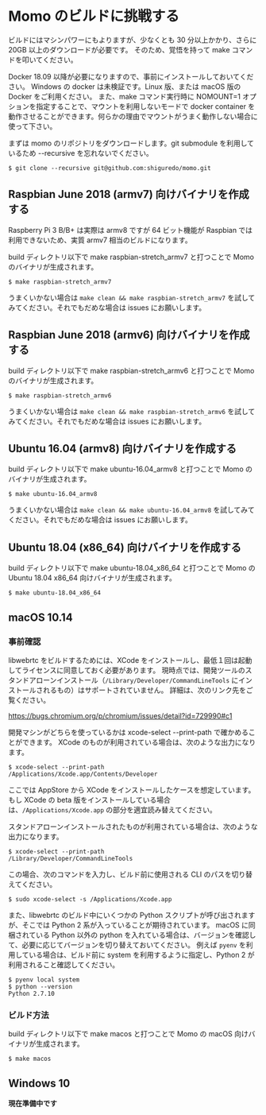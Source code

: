 # Momo のビルドに挑戦する

ビルドにはマシンパワーにもよりますが、少なくとも 30 分以上かかり、さらに 20GB 以上のダウンロードが必要です。
そのため、覚悟を持って make コマンドを叩いてください。

Docker 18.09 以降が必要になりますので、事前にインストールしておいてください。 Windows の docker は未検証です。Linux 版、または macOS 版の Docker をご利用ください。
また、make コマンド実行時に NOMOUNT=1 オプションを指定することで、マウントを利用しないモードで docker container を動作させることができます。何らかの理由でマウントがうまく動作しない場合に使って下さい。

まずは momo のリポジトリをダウンロードします。git submodule を利用しているため --recursive を忘れないでください。

```shell
$ git clone --recursive git@github.com:shiguredo/momo.git
```

## Raspbian June 2018 (armv7) 向けバイナリを作成する

Raspberry Pi 3 B/B+ は実際は armv8 ですが 64 ビット機能が Raspbian では利用できないため、実質 armv7 相当のビルドになります。

build ディレクトリ以下で make raspbian-stretch_armv7 と打つことで Momo のバイナリが生成されます。

```shell
$ make raspbian-stretch_armv7
```

うまくいかない場合は `make clean && make raspbian-stretch_armv7` を試してみてください。それでもだめな場合は issues にお願いします。

## Raspbian June 2018 (armv6) 向けバイナリを作成する

build ディレクトリ以下で make raspbian-stretch_armv6 と打つことで Momo のバイナリが生成されます。

```shell
$ make raspbian-stretch_armv6
```

うまくいかない場合は `make clean && make raspbian-stretch_armv6` を試してみてください。それでもだめな場合は issues にお願いします。

## Ubuntu 16.04 (armv8) 向けバイナリを作成する

build ディレクトリ以下で make ubuntu-16.04_armv8 と打つことで Momo のバイナリが生成されます。

```shell
$ make ubuntu-16.04_armv8
```

うまくいかない場合は `make clean && make ubuntu-16.04_armv8` を試してみてください。それでもだめな場合は issues にお願いします。

## Ubuntu 18.04 (x86_64) 向けバイナリを作成する

build ディレクトリ以下で make ubuntu-18.04_x86_64 と打つことで Momo の Ubuntu 18.04 x86_64 向けバイナリが生成されます。

```shell
$ make ubuntu-18.04_x86_64
```

## macOS 10.14

### 事前確認

libwebrtc をビルドするためには、XCode をインストールし、最低１回は起動してライセンスに同意しておく必要があります。
現時点では、開発ツールのスタンドアローンインストール（`/Library/Developer/CommandLineTools` にインストールされるもの）はサポートされていません。
詳細は、次のリンク先をご覧ください。

https://bugs.chromium.org/p/chromium/issues/detail?id=729990#c1

開発マシンがどちらを使っているかは xcode-select --print-path で確かめることができます。
XCode のものが利用されている場合は、次のような出力になります。

```shell
$ xcode-select --print-path
/Applications/Xcode.app/Contents/Developer
```

ここでは AppStore から XCode をインストールしたケースを想定しています。
もし XCode の beta 版をインストールしている場合は、`/Applications/Xcode.app` の部分を適宜読み替えてください。

スタンドアローンインストールされたものが利用されている場合は、次のような出力になります。

```shell
$ xcode-select --print-path
/Library/Developer/CommandLineTools
```

この場合、次のコマンドを入力し、ビルド前に使用される CLI のパスを切り替えてください。

```shell
$ sudo xcode-select -s /Applications/Xcode.app
```

また、libwebrtc のビルド中にいくつかの Python スクリプトが呼び出されますが、そこでは Python 2 系が入っていることが期待されています。
macOS に同梱されている Python 以外の python を入れている場合は、バージョンを確認して、必要に応じてバージョンを切り替えておいてください。
例えば `pyenv` を利用している場合は、ビルド前に system を利用するように指定し、Python 2 が利用されること確認してください。

```shell
$ pyenv local system
$ python --version
Python 2.7.10
```

### ビルド方法

build ディレクトリ以下で make macos と打つことで Momo の macOS 向けバイナリが生成されます。

```shell
$ make macos
```

## Windows 10

**現在準備中です**
